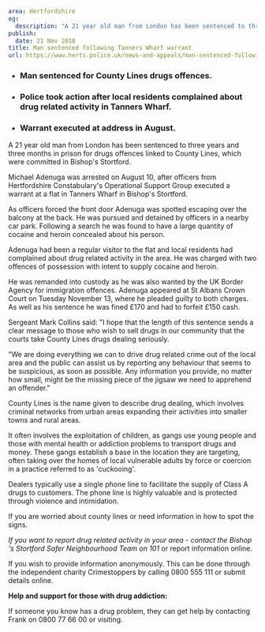 ```yaml
area: Hertfordshire
og:
  description: "A 21 year old man from London has been sentenced to three years and three months in prison for drugs offences linked to County Lines, which were committed in Bishop\u2019s Stortford."
publish:
  date: 21 Nov 2018
title: Man sentenced following Tanners Wharf warrant
url: https://www.herts.police.uk/news-and-appeals/man-sentenced-following-tanners-wharf-warrant-2114A
```

* ### Man sentenced for County Lines drugs offences.

 * ### Police took action after local residents complained about drug related activity in Tanners Wharf.

 * ### Warrant executed at address in August.

A 21 year old man from London has been sentenced to three years and three months in prison for drugs offences linked to County Lines, which were committed in Bishop's Stortford.

Michael Adenuga was arrested on August 10, after officers from Hertfordshire Constabulary's Operational Support Group executed a warrant at a flat in Tanners Wharf in Bishop's Stortford.

As officers forced the front door Adenuga was spotted escaping over the balcony at the back. He was pursued and detained by officers in a nearby car park. Following a search he was found to have a large quantity of cocaine and heroin concealed about his person.

Adenuga had been a regular visitor to the flat and local residents had complained about drug related activity in the area. He was charged with two offences of possession with intent to supply cocaine and heroin.

He was remanded into custody as he was also wanted by the UK Border Agency for immigration offences. Adenuga appeared at St Albans Crown Court on Tuesday November 13, where he pleaded guilty to both charges. As well as his sentence he was fined £170 and had to forfeit £150 cash.

Sergeant Mark Collins said: "I hope that the length of this sentence sends a clear message to those who wish to sell drugs in our community that the courts take County Lines drugs dealing seriously.

"We are doing everything we can to drive drug related crime out of the local area and the public can assist us by reporting any behaviour that seems to be suspicious, as soon as possible. Any information you provide, no matter how small, might be the missing piece of the jigsaw we need to apprehend an offender."

County Lines is the name given to describe drug dealing, which involves criminal networks from urban areas expanding their activities into smaller towns and rural areas.

It often involves the exploitation of children, as gangs use young people and those with mental health or addiction problems to transport drugs and money. These gangs establish a base in the location they are targeting, often taking over the homes of local vulnerable adults by force or coercion in a practice referred to as 'cuckooing'.

Dealers typically use a single phone line to facilitate the supply of Class A drugs to customers. The phone line is highly valuable and is protected through violence and intimidation.

If you are worried about county lines or need information in how to spot the signs.

_If you want to report drug related activity in your area - contact the Bishop 's Stortford Safer Neighbourhood Team on 101_ or report information online.

If you wish to provide information anonymously. This can be done through the independent charity Crimestoppers by calling 0800 555 111 or submit details online.

**Help and support for those with drug addiction:**

If someone you know has a drug problem, they can get help by contacting Frank on 0800 77 66 00 or visiting.
